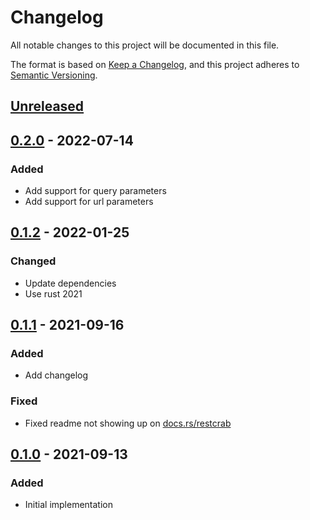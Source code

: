 # Changelog
All notable changes to this project will be documented in this file.

The format is based on [Keep a Changelog](https://keepachangelog.com/en/1.0.0/),
and this project adheres to [Semantic Versioning](https://semver.org/spec/v2.0.0.html).

## [Unreleased]

## [0.2.0] - 2022-07-14

### Added

- Add support for query parameters
- Add support for url parameters

## [0.1.2] - 2022-01-25

### Changed
- Update dependencies
- Use rust 2021

## [0.1.1] - 2021-09-16

### Added
- Add changelog

### Fixed
- Fixed readme not showing up on [docs.rs/restcrab](docs.rs/restcrab)

## [0.1.0] - 2021-09-13

### Added
- Initial implementation

[Unreleased]: https://github.com/volllly/restcrab/compare/v0.2.0...HEAD
[0.2.0]: https://github.com/volllly/restcrab/releases/tag/v0.2.0
[0.1.2]: https://github.com/volllly/restcrab/releases/tag/v0.1.2
[0.1.1]: https://github.com/volllly/restcrab/releases/tag/v0.1.1
[0.1.0]: https://github.com/volllly/restcrab/releases/tag/v0.1.0

